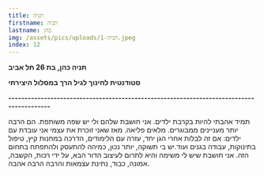 ```yaml
---
title: תניה
firstname: תניה
lastname: כהן
img: /assets/pics/uploads/תניה-1.jpeg
index: 12
---
```

**תניה כהן, בת 26 תל אביב**

**סטודנטית לחינוך לגיל הרך במסלול היצירתי**

**\-----------------------------------------------------------------------------------------**

תמיד אהבתי להיות בקרבת ילדים. אני חושבת שלהם ולי יש שפה משותפת. הם הרבה יותר מעניינים ממבוגרים. מלאים פליאה. מאז שאני זוכרת את עצמי אני עובדת עם ילדים: אם זה לבלות אחרי הגן יחד, עזרה עם הלימודים, הדרכה במחנות קיץ, טיפול בתינוקות, עבודה בגנים ועוד.יש בי תשוקה, יותר נכון, כמיהה להתעסק ולהתפתח בתחום הזה. אני חושבת שיש לי משימה והיא לתרום לעיצוב הדור הבא, על ידי רכות, הקשבה, אמונה, כבוד, נתינת עצמאות והרבה הרבה אהבה.